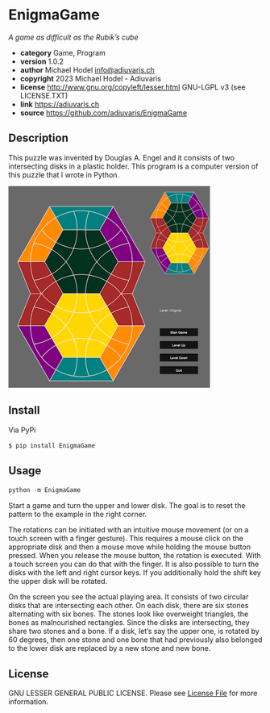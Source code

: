 # EnigmaGame

*A game as difficult as the Rubik’s cube*

* **category**    Game, Program
* **version**     1.0.2
* **author**      Michael Hodel <info@adiuvaris.ch>
* **copyright**   2023 Michael Hodel - Adiuvaris
* **license**     http://www.gnu.org/copyleft/lesser.html GNU-LGPL v3 (see LICENSE.TXT)
* **link**        https://adiuvaris.ch
* **source**      https://github.com/adiuvaris/EnigmaGame


## Description

This puzzle was invented by Douglas A. Engel and it consists of two intersecting disks in a plastic holder.
This program is a computer version of this puzzle that I wrote in Python.

![image](EnigmaGame.png)

## Install

Via PyPi

``` bash
$ pip install EnigmaGame
```

## Usage

``` python
python -m EnigmaGame
```

Start a game and turn the upper and lower disk. The goal is to reset the pattern to the example in the right corner.

The rotations can be initiated with an intuitive mouse movement (or on a touch screen with a finger gesture). 
This requires a mouse click on the appropriate disk and then a mouse move while holding the mouse button pressed. 
When you release the mouse button, the rotation is executed. With a touch screen you can do that with the finger.
It is also possible to turn the disks with the left and right cursor keys. 
If you additionally hold the shift key the upper disk will be rotated.

On the screen you see the actual playing area. It consists of two circular disks that are intersecting each other. 
On each disk, there are six stones alternating with six bones. The stones look like overweight triangles, 
the bones as malnourished rectangles. Since the disks are intersecting, they share two stones and a bone. If a disk, 
let’s say the upper one, is rotated by 60 degrees, then one stone and one bone that had previously also belonged 
to the lower disk are replaced by a new stone and new bone.



## License

GNU LESSER GENERAL PUBLIC LICENSE. Please see [License File](LICENSE) for more information.